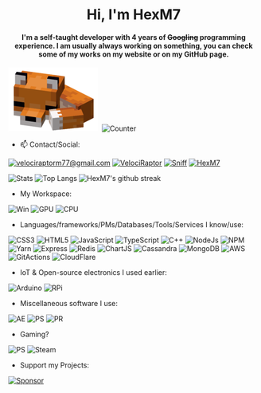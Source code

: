 <h1 align="center">Hi, I'm HexM7</h1>
<h4 align="center">I'm a self-taught developer with 4 years of <del>Googling</del> programming experience. I am usually always working on something, you can check some of my works on my website or on my GitHub page.</h4>

![My fox](/assets/v6zd7nt1kvf31.png)&nbsp;&nbsp;![Counter](https://komarev.com/ghpvc/?username=hexm7&label=Profile%20views&color=0e75b6&style=flat)

- 📫 Contact/Social:

<a href="mailto:velociraptorm77@gmail.com">![velociraptorm77@gmail.com](https://img.shields.io/badge/Gmail-D14836?style=for-the-badge&logo=gmail&logoColor=white)</a>
<a href="https://discord.com/users/736304634603503626/">![VelociRaptor](https://img.shields.io/badge/Discord-7289DA?style=for-the-badge&logo=discord&logoColor=white
)</a>
<a href="https://open.spotify.com/user/krnnlwotewhur1tszllw61hfd">![Sniff](https://img.shields.io/badge/Spotify-1ED760?&style=for-the-badge&logo=spotify&logoColor=white
)</a>
<a href="https://hexm7.pages.dev">![HexM7](https://img.shields.io/badge/Portfolio-HexM7-blue)</a>
 
![Stats](https://github-readme-stats.vercel.app/api?username=hexm7&theme=github_dark&show_icons=true&locale=en)&nbsp;![Top Langs](https://github-readme-stats.vercel.app/api/top-langs/?username=HexM7&theme=github_dark&layout=compact)&nbsp;![HexM7's github streak](https://github-readme-streak-stats.herokuapp.com/?user=HexM7&theme=blue-green)



- My Workspace:

![Win](https://img.shields.io/badge/Windows-0078D6?style=for-the-badge&logo=windows&logoColor=white) ![GPU](https://img.shields.io/badge/NVIDIA-RTX2070_super-76B900?style=for-the-badge&logo=nvidia&logoColor=white) ![CPU](https://img.shields.io/badge/Intel-Core_i7_10th-0071C5?style=for-the-badge&logo=intel&logoColor=white)

- Languages/frameworks/PMs/Databases/Tools/Services I know/use:

![CSS3](https://img.shields.io/badge/css3-%231572B6.svg?style=for-the-badge&logo=css3&logoColor=white) 
![HTML5](https://img.shields.io/badge/html5-%23E34F26.svg?style=for-the-badge&logo=html5&logoColor=white) 
![JavaScript](https://img.shields.io/badge/javascript-%23323330.svg?style=for-the-badge&logo=javascript&logoColor=%23F7DF1E) 
![TypeScript](https://img.shields.io/badge/typescript-%23007ACC.svg?style=for-the-badge&logo=typescript&logoColor=white) 
![C++](https://img.shields.io/badge/c++-%2300599C.svg?style=for-the-badge&logo=c%2B%2B&logoColor=white) 
![NodeJs](https://img.shields.io/badge/Node.js-339933?style=for-the-badge&logo=nodedotjs&logoColor=white) 
![NPM](https://img.shields.io/badge/npm-CB3837?style=for-the-badge&logo=npm&logoColor=white) 
![Yarn](https://img.shields.io/badge/Yarn-2C8EBB?style=for-the-badge&logo=yarn&logoColor=white) 
![Express](https://img.shields.io/badge/Express.js-000000?style=for-the-badge&logo=express&logoColor=white) 
![Redis](https://img.shields.io/badge/redis-CC0000.svg?&style=for-the-badge&logo=redis&logoColor=white) 
![ChartJS](https://img.shields.io/badge/Chart.js-FF6384?style=for-the-badge&logo=chartdotjs&logoColor=white) 
![Cassandra](https://img.shields.io/badge/Cassandra-1287B1?style=for-the-badge&logo=apache%20cassandra&logoColor=white)
![MongoDB](https://img.shields.io/badge/MongoDB-white?style=for-the-badge&logo=mongodb&logoColor=4EA94B) 
![AWS](https://img.shields.io/badge/Amazon_AWS-{232F3E}?style=for-the-badge&logo=amazonaws&logoColor=white) 
![GitActions](https://img.shields.io/badge/GitHub_Actions-2088FF?style=for-the-badge&logo=github-actions&logoColor=white) 
![CloudFlare](https://img.shields.io/badge/Cloudflare-F38020?style=for-the-badge&logo=Cloudflare&logoColor=white)

- IoT & Open-source electronics I used earlier:

![Arduino](https://img.shields.io/badge/Arduino-00979D?style=for-the-badge&logo=Arduino&logoColor=white) ![RPi](https://img.shields.io/badge/Raspberry%20Pi-A22846?style=for-the-badge&logo=Raspberry%20Pi&logoColor=white)

- Miscellaneous software I use:

![AE](https://img.shields.io/badge/Adobe-After%20Effects-CF96FD?style=for-the-badge&logo=Adobe-After-Effects&labelColor=393665&logoWidth=15) ![PS](https://img.shields.io/badge/Adobe-Photoshop-31A8FF?style=for-the-badge&logo=Adobe-Photoshop&labelColor=0a446b&logoWidth=15) ![PR](https://img.shields.io/badge/Adobe-Premiere%20Pro-9999FF?style=for-the-badge&logo=Adobe-Premiere%20Pro&labelColor=2f2f5b&logoWidth=15) 
- Gaming?

![PS](https://img.shields.io/badge/PlayStation-003791?style=for-the-badge&logo=playstation&logoColor=white) ![Steam](https://img.shields.io/badge/Steam-000000?style=for-the-badge&logo=steam&logoColor=white)

- Support my Projects:

<a href="https://lorrenburg.xyz/donate">![Sponsor](https://img.shields.io/badge/sponsor-30363D?style=for-the-badge&logo=GitHub-Sponsors&logoColor=#white)</a>
